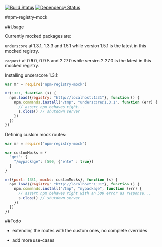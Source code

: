 [![Build Status](https://travis-ci.org/robertkowalski/npm-registry-mock.png?branch=master)](https://travis-ci.org/robertkowalski/npm-registry-mock)
[![Dependency Status](https://gemnasium.com/robertkowalski/npm-registry-mock.png)](https://gemnasium.com/robertkowalski/npm-registry-mock)

#npm-registry-mock


##Usage

Currently mocked packages are:

`underscore` at 1.3.1, 1.3.3 and 1.5.1 while version 1.5.1 is the latest in this mocked registry.

`request` at 0.9.0, 0.9.5 and 2.27.0 while version 2.27.0 is the latest in this mocked registry.


Installing underscore 1.3.1:

```javascript
var mr = require("npm-registry-mock")

mr(1331, function (s) {
  npm.load({registry: "http://localhost:1331"}, function () {
    npm.commands.install("/tmp", "underscore@1.3.1", function (err) {
      // assert npm behaves right...
      s.close() // shutdown server
    })
  })
})
```

Defining custom mock routes:

```javascript
var mr = require("npm-registry-mock")

var customMocks = {
  "get": {
    "/mypackage": [500, {"ente" : true}]
  }
}

mr({port: 1331, mocks: customMocks}, function (s) {
  npm.load({registry: "http://localhost:1331"}, function () {
    npm.commands.install("/tmp", "mypackage", function (err) {
      // assert npm behaves right with an 500 error as response...
      s.close() // shutdown server
    })
  })
})
```

##Todo

 - extending the routes with the custom ones, no complete overrides

 - add more use-cases